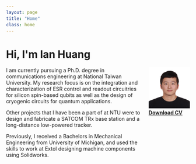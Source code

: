 ```yaml
---
layout: page
title: "Home"
class: home
---
```


# Hi, I'm Ian Huang

<div class="columns" markdown="1">

<div class="intro" markdown="1">
I am currently pursuing a Ph.D. degree in communications engineering at National Taiwan University. My research focus is on the integration and characterization of ESR control and readout circuitries for silicon spin-based qubits as well as the design of cryogenic circuits for quantum applications. 

Other projects that I have been a part of at NTU were to design and fabricate a SATCOM TRx base station and a long-distance low-powered tracker. 

Previously, I received a Bachelors in Mechanical Engineering from University of Michigan, and used the skills to work at Extol designing machine components using Solidworks.
</div>

<div class="me" markdown="1">
<picture>
  <a href="/images/ID_20210705.jpg">
    <img
      src= '/images/ID_20210705.jpg'
      alt='Ian Huang'>
  </a>
</picture>
  <br>
  <a href="{{ "/report/Ian Huang's Resume.pdf" | relative_url }}" class="button">
    <i class="fas fa-chevron-circle-right"></i>
    <b>Download CV</b>
  </a>

<!-- {:.no-list}
* <a href="mailto:{{ site.email }}">{{ site.email }}</a> -->
</div>

</div>
<!---
## Featured Projects

<div class="featured-projects">
  {% assign sorted_projects = site.data.projects | sort: 'highlight' %}
  {% for project in sorted_projects %}
    {% if project.highlight %}
      {% include project.html project=project %}
    {% endif %}
  {% endfor %}
</div>
<a href="{{ "/projects/" | relative_url }}" class="button">
  <i class="fas fa-chevron-circle-right"></i>
  Show More Projects
</a>

## Awards
{% assign awards = site.data.awards %}
{% for award in awards %}
  <div class="awards">
    {% include awards.html award = award %} 
  </div>
{% endfor %}
-->